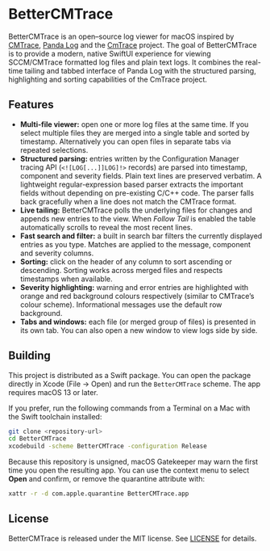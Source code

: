 # BetterCMTrace

BetterCMTrace is an open–source log viewer for macOS inspired by
[CMTrace](https://learn.microsoft.com/en-us/intune/configmgr/core/support/cmtrace),
[Panda Log](https://github.com/bygeorgeio/Panda-Log) and the
[CmTrace](https://github.com/MarkusBux/CmTrace) project.  The goal of
BetterCMTrace is to provide a modern, native SwiftUI experience for
viewing SCCM/CMTrace formatted log files and plain text logs.  It
combines the real-time tailing and tabbed interface of Panda Log with
the structured parsing, highlighting and sorting capabilities of the
CmTrace project.

## Features

- **Multi-file viewer:** open one or more log files at the same time.  If
  you select multiple files they are merged into a single table and
  sorted by timestamp.  Alternatively you can open files in separate
  tabs via repeated selections.
- **Structured parsing:** entries written by the Configuration
  Manager tracing API (`<![LOG[...]]LOG]!>` records) are parsed into
  timestamp, component and severity fields.  Plain text lines are
  preserved verbatim.  A lightweight regular-expression based
  parser extracts the important fields without depending on
  pre-existing C/C++ code.  The parser falls back gracefully when a
  line does not match the CMTrace format.
- **Live tailing:** BetterCMTrace polls the underlying files for
  changes and appends new entries to the view.  When *Follow Tail* is
  enabled the table automatically scrolls to reveal the most recent
  lines.
- **Fast search and filter:** a built in search bar filters the
  currently displayed entries as you type.  Matches are applied to
  the message, component and severity columns.
- **Sorting:** click on the header of any column to sort ascending or
  descending.  Sorting works across merged files and respects
  timestamps when available.
- **Severity highlighting:** warning and error entries are
  highlighted with orange and red background colours respectively
  (similar to CMTrace’s colour scheme).  Informational messages use the
  default row background.
- **Tabs and windows:** each file (or merged group of files) is
  presented in its own tab.  You can also open a new window to view
  logs side by side.

## Building

This project is distributed as a Swift package.  You can open the
package directly in Xcode (File → Open) and run the `BetterCMTrace`
scheme.  The app requires macOS 13 or later.

If you prefer, run the following commands from a Terminal on a Mac
with the Swift toolchain installed:

```sh
git clone <repository-url>
cd BetterCMTrace
xcodebuild -scheme BetterCMTrace -configuration Release
```

Because this repository is unsigned, macOS Gatekeeper may warn the
first time you open the resulting app.  You can use the context menu
to select **Open** and confirm, or remove the quarantine attribute
with:

```sh
xattr -r -d com.apple.quarantine BetterCMTrace.app
```

## License

BetterCMTrace is released under the MIT license.  See [LICENSE](LICENSE)
for details.
